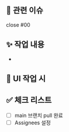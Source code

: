 <!-- PR 타이틀은 브랜치 이름 앞부분 + PR 내용으로 권장 -->
<!-- ex - Feat: 로그인 UI 추가 -->

## 📌 관련 이슈

<!-- 이슈 완료 전이면 close 없이 #00만 작성해주세요 -->
<!-- 이슈가 없다면 생략해도 좋습니다 -->

close #00

## ✨ 작업 내용

<!-- 작업한 내용을 명확히 요약해주세요 (예: 기능 추가/수정/제거, 리팩토링 등) -->

-

## 📸 UI 작업 시

<!-- 이미지 or 영상 첨부 -->

## ✅ 체크 리스트

<!-- 체크는 [x]로-->

- [ ] main 브랜치 pull 완료
- [ ] Assignees 설정
